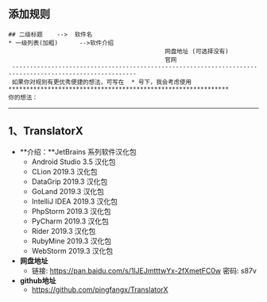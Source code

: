 ## 添加规则

```
## 二级标题    -->  软件名
* 一级列表(加粗)      -->软件介绍
                                            网盘地址 (可选择没有)
                                            官网
 ---------------------------------------------------------------------------------------------------------
 如果你对规则有更优秀便捷的想法，可写在  * 号下，我会考虑使用
**************************************************************
你的想法：
```



---

## 1、TranslatorX

* **介绍：**JetBrains 系列软件汉化包  
  * Android Studio 3.5 汉化包
  *  CLion 2019.3 汉化包 
  * DataGrip 2019.3 汉化包
  *  GoLand  2019.3 汉化包 
  * IntelliJ IDEA 2019.3 汉化包
  * PhpStorm 2019.3 汉化包 
  * PyCharm 2019.3  汉化包 
  * Rider 2019.3 汉化包 
  * RubyMine 2019.3 汉化包 
  * WebStorm 2019.3 汉化包
* **网盘地址**
  * 链接: https://pan.baidu.com/s/1lJEJmtttwYx-2fXmetFC0w  密码: s87v
* **github地址**
  * https://github.com/pingfangx/TranslatorX